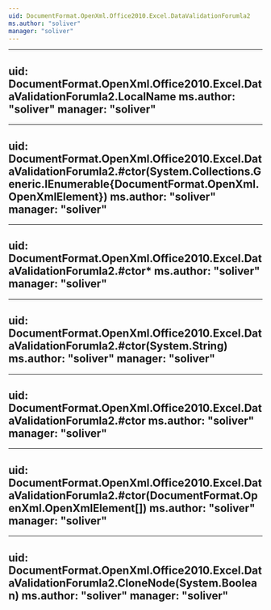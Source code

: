 ```yaml
---
uid: DocumentFormat.OpenXml.Office2010.Excel.DataValidationForumla2
ms.author: "soliver"
manager: "soliver"
---
```


---
uid: DocumentFormat.OpenXml.Office2010.Excel.DataValidationForumla2.LocalName
ms.author: "soliver"
manager: "soliver"
---

---
uid: DocumentFormat.OpenXml.Office2010.Excel.DataValidationForumla2.#ctor(System.Collections.Generic.IEnumerable{DocumentFormat.OpenXml.OpenXmlElement})
ms.author: "soliver"
manager: "soliver"
---

---
uid: DocumentFormat.OpenXml.Office2010.Excel.DataValidationForumla2.#ctor*
ms.author: "soliver"
manager: "soliver"
---

---
uid: DocumentFormat.OpenXml.Office2010.Excel.DataValidationForumla2.#ctor(System.String)
ms.author: "soliver"
manager: "soliver"
---

---
uid: DocumentFormat.OpenXml.Office2010.Excel.DataValidationForumla2.#ctor
ms.author: "soliver"
manager: "soliver"
---

---
uid: DocumentFormat.OpenXml.Office2010.Excel.DataValidationForumla2.#ctor(DocumentFormat.OpenXml.OpenXmlElement[])
ms.author: "soliver"
manager: "soliver"
---

---
uid: DocumentFormat.OpenXml.Office2010.Excel.DataValidationForumla2.CloneNode(System.Boolean)
ms.author: "soliver"
manager: "soliver"
---

